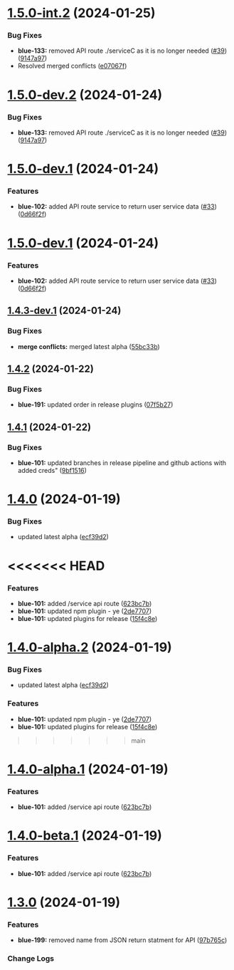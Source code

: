 # [1.5.0-int.2](https://github.com/ServerGalaxy/origins/compare/v1.5.0-int.1...v1.5.0-int.2) (2024-01-25)


### Bug Fixes

* **blue-133:** removed API route ./serviceC as it is no longer needed ([#39](https://github.com/ServerGalaxy/origins/issues/39)) ([9147a97](https://github.com/ServerGalaxy/origins/commit/9147a976775b2fb88f4e8d670f509a64bbe34d5b))
* Resolved merged conflicts ([e07067f](https://github.com/ServerGalaxy/origins/commit/e07067fd96bdfb698dfc671b0c2a0d2d0b6ee19f))

# [1.5.0-dev.2](https://github.com/ServerGalaxy/origins/compare/v1.5.0-dev.1...v1.5.0-dev.2) (2024-01-24)


### Bug Fixes

* **blue-133:** removed API route ./serviceC as it is no longer needed ([#39](https://github.com/ServerGalaxy/origins/issues/39)) ([9147a97](https://github.com/ServerGalaxy/origins/commit/9147a976775b2fb88f4e8d670f509a64bbe34d5b))

# [1.5.0-dev.1](https://github.com/ServerGalaxy/origins/compare/v1.4.3-dev.1...v1.5.0-dev.1) (2024-01-24)


### Features

* **blue-102:** added API route service to return user service data ([#33](https://github.com/ServerGalaxy/origins/issues/33)) ([0d66f2f](https://github.com/ServerGalaxy/origins/commit/0d66f2f452a6b2986740ad7a123c7d0558859be4))

# [1.5.0-dev.1](https://github.com/ServerGalaxy/origins/compare/v1.4.3-dev.1...v1.5.0-dev.1) (2024-01-24)

### Features

- **blue-102:** added API route service to return user service data ([#33](https://github.com/ServerGalaxy/origins/issues/33)) ([0d66f2f](https://github.com/ServerGalaxy/origins/commit/0d66f2f452a6b2986740ad7a123c7d0558859be4))

## [1.4.3-dev.1](https://github.com/ServerGalaxy/origins/compare/v1.4.2...v1.4.3-dev.1) (2024-01-24)

### Bug Fixes

- **merge conflicts:** merged latest alpha ([55bc33b](https://github.com/ServerGalaxy/origins/commit/55bc33b6071abb6eaf604705342509db43fd248f))

## [1.4.2](https://github.com/ServerGalaxy/origins/compare/v1.4.1...v1.4.2) (2024-01-22)

### Bug Fixes

- **blue-191:** updated order in release plugins ([07f5b27](https://github.com/ServerGalaxy/origins/commit/07f5b27e04e9b01eb5ad0bf5b75581c9e7d63b8a))

## [1.4.1](https://github.com/ServerGalaxy/origins/compare/v1.4.0...v1.4.1) (2024-01-22)

### Bug Fixes

- **blue-101:** updated branches in release pipeline and github actions with added creds" ([9bf1516](https://github.com/ServerGalaxy/origins/commit/9bf1516f46566ffbd0688e528b1e7b876914b560))

# [1.4.0](https://github.com/ServerGalaxy/origins/compare/v1.3.0...v1.4.0) (2024-01-19)

### Bug Fixes

- updated latest alpha ([ecf39d2](https://github.com/ServerGalaxy/origins/commit/ecf39d25c89bb7a4b43e0eb3cb3f372dc2843e2e))

# <<<<<<< HEAD

### Features

- **blue-101:** added /service api route ([623bc7b](https://github.com/ServerGalaxy/origins/commit/623bc7b309f53f43587608bcee57505ae4e99d06))
- **blue-101:** updated npm plugin - ye ([2de7707](https://github.com/ServerGalaxy/origins/commit/2de7707b08534a2763cea2580034a4cef8384fd3))
- **blue-101:** updated plugins for release ([15f4c8e](https://github.com/ServerGalaxy/origins/commit/15f4c8e59f011cd2007745091fec27fa706b4d9d))

# [1.4.0-alpha.2](https://github.com/ServerGalaxy/origins/compare/v1.4.0-alpha.1...v1.4.0-alpha.2) (2024-01-19)

### Bug Fixes

- updated latest alpha ([ecf39d2](https://github.com/ServerGalaxy/origins/commit/ecf39d25c89bb7a4b43e0eb3cb3f372dc2843e2e))

### Features

- **blue-101:** updated npm plugin - ye ([2de7707](https://github.com/ServerGalaxy/origins/commit/2de7707b08534a2763cea2580034a4cef8384fd3))
- **blue-101:** updated plugins for release ([15f4c8e](https://github.com/ServerGalaxy/origins/commit/15f4c8e59f011cd2007745091fec27fa706b4d9d))

> > > > > > > main

# [1.4.0-alpha.1](https://github.com/ServerGalaxy/origins/compare/v1.3.0...v1.4.0-alpha.1) (2024-01-19)

### Features

- **blue-101:** added /service api route ([623bc7b](https://github.com/ServerGalaxy/origins/commit/623bc7b309f53f43587608bcee57505ae4e99d06))

# [1.4.0-beta.1](https://github.com/ServerGalaxy/origins/compare/v1.3.0...v1.4.0-beta.1) (2024-01-19)

### Features

- **blue-101:** added /service api route ([623bc7b](https://github.com/ServerGalaxy/origins/commit/623bc7b309f53f43587608bcee57505ae4e99d06))

# [1.3.0](https://github.com/ServerGalaxy/origins/compare/v1.2.1...v1.3.0) (2024-01-19)

### Features

- **blue-199:** removed name from JSON return statment for API ([97b765c](https://github.com/ServerGalaxy/origins/commit/97b765cf3e454dfcc274c76cfd0fd84b96242383))

### Change Logs
